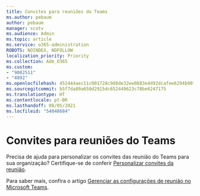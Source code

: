 ```yaml
---
title: Convites para reuniões do Teams
ms.author: pebaum
author: pebaum
manager: scotv
ms.audience: Admin
ms.topic: article
ms.service: o365-administration
ROBOTS: NOINDEX, NOFOLLOW
localization_priority: Priority
ms.collection: Adm_O365
ms.custom:
- "9002511"
- "4892"
ms.openlocfilehash: 452444aec11c001728c9d8de32ee0883e4d92dcafee6294b90f481dc9531ed53
ms.sourcegitcommit: b5f7da89a650d2915dc652449623c78be6247175
ms.translationtype: HT
ms.contentlocale: pt-BR
ms.lasthandoff: 08/05/2021
ms.locfileid: "54048684"
---
```

# <a name="teams-meeting-invitations"></a>Convites para reuniões do Teams

Precisa de ajuda para personalizar os convites das reunião do Teams para sua organização? Certifique-se de conferir [Personalizar convites da reunião](https://docs.microsoft.com/microsoftteams/meeting-settings-in-teams#customize-meeting-invitations).  

Para saber mais, confira o artigo [Gerenciar as configurações de reunião no Microsoft Teams](https://docs.microsoft.com/microsoftteams/meeting-settings-in-teams).
